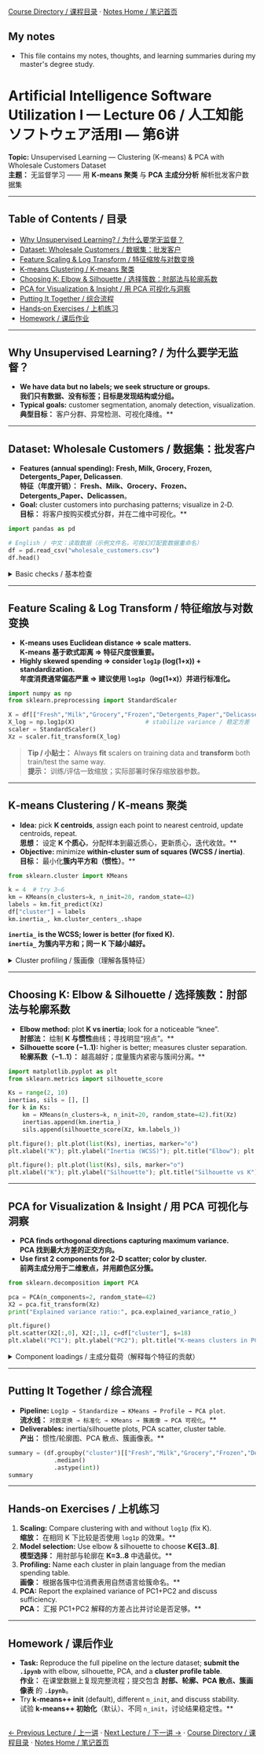 [Course Directory / 课程目录](./README.md#toc) · [Notes Home / 笔记首页](./README.md)

## My notes
- This file contains my notes, thoughts, and learning summaries during my master's degree study.

# Artificial Intelligence Software Utilization I — Lecture 06 / 人工知能ソフトウェア活用Ⅰ — 第6讲
**Topic:** Unsupervised Learning — Clustering (K‑means) & PCA with Wholesale Customers Dataset  
**主题：** 无监督学习 —— 用 **K‑means 聚类** 与 **PCA 主成分分析** 解析批发客户数据集

---

## Table of Contents / 目录
- [Why Unsupervised Learning? / 为什么要学无监督？](#why-unsupervised-learning--为什么要学无监督)
- [Dataset: Wholesale Customers / 数据集：批发客户](#dataset-wholesale-customers--数据集批发客户)
- [Feature Scaling & Log Transform / 特征缩放与对数变换](#feature-scaling--log-transform--特征缩放与对数变换)
- [K‑means Clustering / K‑means 聚类](#kmeans-clustering--kmeans-聚类)
- [Choosing K: Elbow & Silhouette / 选择簇数：肘部法与轮廓系数](#choosing-k-elbow--silhouette--选择簇数肘部法与轮廓系数)
- [PCA for Visualization & Insight / 用 PCA 可视化与洞察](#pca-for-visualization--insight--用-pca-可视化与洞察)
- [Putting It Together / 综合流程](#putting-it-together--综合流程)
- [Hands‑on Exercises / 上机练习](#handson-exercises--上机练习)
- [Homework / 课后作业](#homework--课后作业)

---

## Why Unsupervised Learning? / 为什么要学无监督？
- **We have data but no labels; we seek structure or groups.**  
**我们只有数据、没有标签；目标是发现结构或分组。**
- **Typical goals:** customer segmentation, anomaly detection, visualization.  
**典型目标：** 客户分群、异常检测、可视化降维。**

---

## Dataset: Wholesale Customers / 数据集：批发客户
- **Features (annual spending):** **Fresh, Milk, Grocery, Frozen, Detergents_Paper, Delicassen**.   
**特征（年度开销）：** **Fresh、Milk、Grocery、Frozen、Detergents_Paper、Delicassen**。 
- **Goal:** cluster customers into purchasing patterns; visualize in 2‑D.  
**目标：** 将客户按购买模式分群，并在二维中可视化。**

```python
import pandas as pd

# English / 中文：读取数据（示例文件名，可按幻灯配套数据重命名）
df = pd.read_csv("wholesale_customers.csv")
df.head()
```

<details><summary>Basic checks / 基本检查</summary>

```python
df.info()                  # dtypes & missing / 类型与缺失
df.describe()              # quick stats / 统计摘要
df.isna().mean()           # missing ratio / 缺失占比
```
**Ensure numeric types and reasonable ranges.**  
**确保类型为数值且范围合理。**
</details>

---

## Feature Scaling & Log Transform / 特征缩放与对数变换
- **K‑means uses Euclidean distance ⇒ scale matters.**  
**K‑means 基于欧式距离 ⇒ 特征尺度很重要。**
- **Highly skewed spending ⇒ consider `log1p` (log(1+x)) + standardization.**  
**年度消费通常偏态严重 ⇒ 建议使用 `log1p`（log(1+x)）并进行标准化。**

```python
import numpy as np
from sklearn.preprocessing import StandardScaler

X = df[["Fresh","Milk","Grocery","Frozen","Detergents_Paper","Delicassen"]].copy()
X_log = np.log1p(X)                    # stabilize variance / 稳定方差
scaler = StandardScaler()
Xz = scaler.fit_transform(X_log)
```

> **Tip / 小贴士：** Always **fit** scalers on training data and **transform** both train/test the same way.  
> **提示：** 训练/评估一致缩放；实际部署时保存缩放器参数。

---

## K‑means Clustering / K‑means 聚类
- **Idea:** pick **K centroids**, assign each point to nearest centroid, update centroids, repeat.  
**思想：** 设定 **K 个质心**，分配样本到最近质心，更新质心，迭代收敛。**
- **Objective:** minimize **within‑cluster sum of squares (WCSS / inertia)**.  
**目标：** 最小化**簇内平方和（惯性）**。**

```python
from sklearn.cluster import KMeans

k = 4  # try 3–6
km = KMeans(n_clusters=k, n_init=20, random_state=42)
labels = km.fit_predict(Xz)
df["cluster"] = labels
km.inertia_, km.cluster_centers_.shape
```
**`inertia_` is the WCSS; lower is better (for fixed K).**  
**`inertia_` 为簇内平方和；同一 K 下越小越好。**

<details><summary>Cluster profiling / 簇画像（理解各簇特征）</summary>

```python
# inverse transform to original scale (median to resist skew)
centers_z = km.cluster_centers_
centers_log = scaler.inverse_transform(centers_z)   # back to log-space
centers = np.expm1(centers_log)                     # back to original
cluster_profile = pd.DataFrame(centers, columns=X.columns)
cluster_profile.round(0)
```
**Interpret spending levels by cluster to name segments (e.g., “Grocery‑heavy”).**  
**根据各簇的消费结构给出命名（如“日配重度”“生鲜导向”）。**
</details>

---

## Choosing K: Elbow & Silhouette / 选择簇数：肘部法与轮廓系数
- **Elbow method:** plot **K vs inertia**; look for a noticeable “knee”.  
**肘部法：** 绘制 **K 与惯性**曲线；寻找明显“拐点”。**
- **Silhouette score (−1..1):** higher is better; measures cluster separation.  
**轮廓系数（−1..1）：** 越高越好；度量簇内紧密与簇间分离。**

```python
import matplotlib.pyplot as plt
from sklearn.metrics import silhouette_score

Ks = range(2, 10)
inertias, sils = [], []
for k in Ks:
    km = KMeans(n_clusters=k, n_init=20, random_state=42).fit(Xz)
    inertias.append(km.inertia_)
    sils.append(silhouette_score(Xz, km.labels_))

plt.figure(); plt.plot(list(Ks), inertias, marker="o")
plt.xlabel("K"); plt.ylabel("Inertia (WCSS)"); plt.title("Elbow"); plt.show()

plt.figure(); plt.plot(list(Ks), sils, marker="o")
plt.xlabel("K"); plt.ylabel("Silhouette"); plt.title("Silhouette vs K"); plt.show()
```

---

## PCA for Visualization & Insight / 用 PCA 可视化与洞察
- **PCA finds orthogonal directions capturing maximum variance.**  
**PCA 找到最大方差的正交方向。**
- **Use first 2 components for 2‑D scatter; color by cluster.**  
**前两主成分用于二维散点，并用颜色区分簇。**

```python
from sklearn.decomposition import PCA

pca = PCA(n_components=2, random_state=42)
X2 = pca.fit_transform(Xz)
print("Explained variance ratio:", pca.explained_variance_ratio_)

plt.figure()
plt.scatter(X2[:,0], X2[:,1], c=df["cluster"], s=18)
plt.xlabel("PC1"); plt.ylabel("PC2"); plt.title("K-means clusters in PCA space"); plt.show()
```

<details><summary>Component loadings / 主成分载荷（解释每个特征的贡献）</summary>

```python
loadings = pd.DataFrame(pca.components_.T,
                        index=X.columns, columns=["PC1","PC2"])
loadings.sort_values("PC1", ascending=False)
```
**Large absolute loadings indicate features defining each PC.**  
**载荷绝对值大说明该特征对该主成分贡献大。**
</details>

---

## Putting It Together / 综合流程
- **Pipeline:** `Log1p → Standardize → KMeans → Profile → PCA plot`.  
**流水线：** `对数变换 → 标准化 → KMeans → 簇画像 → PCA 可视化`。**
- **Deliverables:** inertia/silhouette plots, PCA scatter, cluster table.  
**产出：** 惯性/轮廓图、PCA 散点、簇画像表。**

```python
summary = (df.groupby("cluster")[["Fresh","Milk","Grocery","Frozen","Detergents_Paper","Delicassen"]]
             .median()
             .astype(int))
summary
```

---

## Hands‑on Exercises / 上机练习
1. **Scaling:** Compare clustering with and without `log1p` (fix K).  
**缩放：** 在相同 K 下比较是否使用 `log1p` 的效果。**
2. **Model selection:** Use elbow & silhouette to choose **K∈[3..8]**.  
**模型选择：** 用肘部与轮廓在 **K=3..8** 中选最优。**
3. **Profiling:** Name each cluster in plain language from the median spending table.  
**画像：** 根据各簇中位消费表用自然语言给簇命名。**
4. **PCA:** Report the explained variance of PC1+PC2 and discuss sufficiency.  
**PCA：** 汇报 PC1+PC2 解释的方差占比并讨论是否足够。**

---

## Homework / 课后作业
- **Task:** Reproduce the full pipeline on the lecture dataset; **submit the `.ipynb`** with elbow, silhouette, PCA, and a **cluster profile table**.   
**作业：** 在课堂数据上复现完整流程；提交包含 **肘部、轮廓、PCA 散点、簇画像表** 的 **`.ipynb`**。 
- Try **k‑means++ init** (default), different `n_init`, and discuss stability.  
试验 **k‑means++ 初始化**（默认）、不同 `n_init`，讨论结果稳定性。**

<h2></h2>

[← Previous Lecture / 上一讲](./lecture05.md) · [Next Lecture / 下一讲 →](./lecture07.md) · [Course Directory / 课程目录](./README.md#toc) · [Notes Home / 笔记首页](./README.md)
